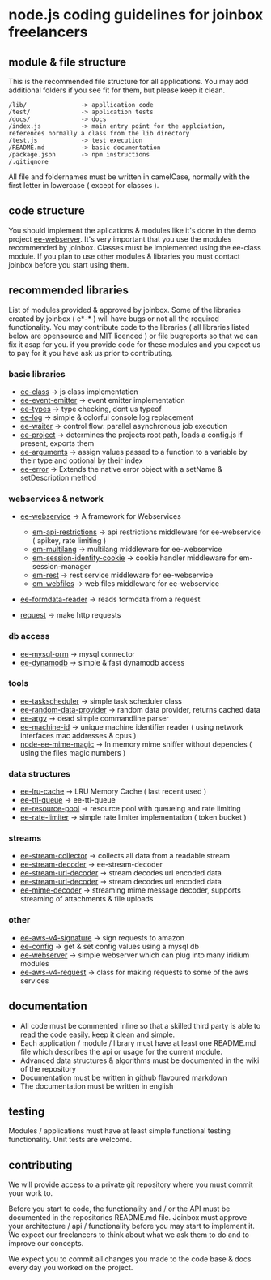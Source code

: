# node.js coding guidelines for joinbox freelancers

## module & file structure

This is the recommended file structure for all applications. You may add additional folders if you see fit for them, but please keep it clean.

	/lib/ 				-> appllication code
	/test/ 				-> application tests
	/docs/				-> docs
	/index.js  			-> main entry point for the applciation, references normally a class from the lib directory
	/test.js  			-> test execution
	/README.md 			-> basic documentation
	/package.json 		-> npm instructions
	/.gitignore


All file and foldernames must be written in camelCase, normally with the first letter in lowercase ( except for classes ).

## code structure

You should implement the aplications & modules like it's done in the demo project [ee-webserver](https://github.com/eventEmitter/ee-webserver). It's very important that you use the modules recommended by joinbox. Classes must be implemented using the ee-class module. If you plan to use other modules & libraries you must contact joinbox before you start using them.	

## recommended libraries

List of modules provided & approved by joinbox. Some of the libraries created by joinbox ( e*-* ) will have bugs or not all the required functionality. You may contribute code to the libraries ( all libraries listed below are opensource and MIT licenced ) or file bugreports so that we can fix it asap for you. if you provide code for these modules and you expect us to pay for it you have ask us prior to contributing.

### basic libraries

- [ee-class](https://npmjs.org/package/ee-class) 							-> js class implementation
- [ee-event-emitter](https://npmjs.org/package/ee-event-emitter) 					-> event emitter implementation
- [ee-types](https://npmjs.org/package/ee-types) 							-> type checking, dont us typeof
- [ee-log](https://npmjs.org/package/ee-log) 							-> simple & colorful console log replacement
- [ee-waiter](https://npmjs.org/package/ee-waiter) 						-> control flow: parallel asynchronous job execution
- [ee-project](https://npmjs.org/package/ee-project)  						-> determines the projects root path, loads a config.js if present, exports them
- [ee-arguments](https://npmjs.org/package/ee-arguments) 						-> assign values passed to a function to a variable by their type and optional by their index
- [ee-error](https://npmjs.org/package/ee-error) 							-> Extends the native error object with a setName & setDescription method


### webservices & network

- [ee-webservice](https://npmjs.org/package/ee-webservice) 					-> A framework for Webservices
	- [em-api-restrictions](https://npmjs.org/package/em-api-restrictions) 			-> api restrictions middleware for ee-webservice ( apikey, rate limiting )
	- [em-multilang](https://npmjs.org/package/em-multilang)					-> multilang middleware for ee-webservice
	- [em-session-identity-cookie](https://npmjs.org/package/em-session-identity-cookie) 	-> cookie handler middleware for em-session-manager
	- [em-rest](https://npmjs.org/package/em-rest) 						-> rest service middleware for ee-webservice
	- [em-webfiles](https://npmjs.org/package/em-webfiles) 					-> web files middleware for ee-webservice

- [ee-formdata-reader](https://npmjs.org/package/ee-formdata-reader) 				-> reads formdata from a request
- [request](https://npmjs.org/package/request) 							-> make http requests

### db access

- [ee-mysql-orm](https://npmjs.org/package/ee-mysql-orm) 						-> mysql connector
- [ee-dynamodb](https://npmjs.org/package/ee-dynamodb) 						-> simple & fast dynamodb access


### tools

- [ee-taskscheduler](https://npmjs.org/package/ee-taskscheduler)					-> simple task scheduler class
- [ee-random-data-provider](https://npmjs.org/package/ee-random-data-provider)			-> random data provider, returns cached data
- [ee-argv](https://npmjs.org/package/ee-argv) 							-> dead simple commandline parser
- [ee-machine-id](https://npmjs.org/package/ee-machine-id) 					-> unique machine identifier reader ( using network interfaces mac addresses & cpus )
- [node-ee-mime-magic](https://npmjs.org/package/node-ee-mime-magic) 				-> In memory mime sniffer without depencies ( using the files magic numbers )


### data structures

- [ee-lru-cache](https://npmjs.org/package/ee-lru-cache) 						-> LRU Memory Cache ( last recent used )
- [ee-ttl-queue](https://npmjs.org/package/ee-ttl-queue) 						-> ee-ttl-queue
- [ee-resource-pool](https://npmjs.org/package/ee-resource-pool) 					-> resource pool with queueing and rate limiting
- [ee-rate-limiter](https://npmjs.org/package/ee-rate-limiter) 					-> simple rate limiter implementation ( token bucket )


### streams 

- [ee-stream-collector](https://npmjs.org/package/ee-stream-collector) 				-> collects all data from a readable stream
- [ee-stream-decoder](https://npmjs.org/package/ee-stream-decoder)					-> ee-stream-decoder
- [ee-stream-url-decoder](https://npmjs.org/package/ee-stream-url-decoder)  			-> stream decodes url encoded data
- [ee-stream-url-decoder](https://npmjs.org/package/ee-stream-url-decoder)	 			-> stream decodes url encoded data
- [ee-mime-decoder](https://npmjs.org/package/ee-mime-decoder)  					-> streaming mime message decoder, supports streaming of attachments & file uploads


### other

- [ee-aws-v4-signature](https://npmjs.org/package/ee-aws-v4-signature) 				-> sign requests to amazon
- [ee-config](https://npmjs.org/package/ee-config) 						-> get & set config values using a mysql db
- [ee-webserver](https://npmjs.org/package/ee-webserver) 						-> simple webserver which can plug into many iridium modules
- [ee-aws-v4-request](https://npmjs.org/package/ee-aws-v4-request) 				-> class for making requests to some of the aws services



## documentation

- All code must be commented inline so that a skilled third party is able to read the code easily. keep it clean and simple.
- Each application / module / library must have at least one README.md file which describes the api or usage for the current module. 
- Advanced data structures & algorithms must be documented in the wiki of the repository
- Documentation must be written in github flavoured markdown
- The documentation must be written in english

## testing

Modules / applications must have at least simple functional testing functionality. Unit tests are welcome.

## contributing

We will provide access to a private git repository where you must commit your work to.

Before you start to code, the functionality and / or the API must be documented in the repositories README.md file. Joinbox must approve your architecture / api / functionality before you may start to implement it. We expect our freelancers to think about what we ask them to do and to improve our concepts.

We expect you to commit all changes you made to the code base & docs every day you worked on the project.